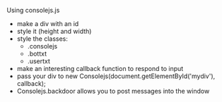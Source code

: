 Using consolejs.js

* make a div with an id
* style it (height and width)
* style the classes:
  * .consolejs
  * .bottxt
  * .usertxt
* make an interesting callback function to respond to input
* pass your div to new Consolejs(document.getElementById('mydiv'), callback);
* Consolejs.backdoor allows you to post messages into the window

